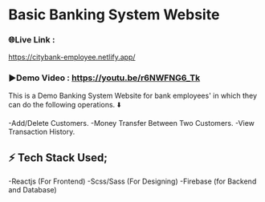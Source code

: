 # Basic Banking System Website

### 🌐Live Link : 
https://citybank-employee.netlify.app/

### ▶️Demo Video : https://youtu.be/r6NWFNG6_Tk 

This is a Demo Banking System Website for bank employees' in which they can do the following operations. ⬇️

-Add/Delete Customers.
-Money Transfer Between Two Customers.
-View Transaction History.

## ⚡ Tech Stack Used; 
-Reactjs  (For Frontend)
-Scss/Sass (For Designing)
-Firebase (for Backend and Database)


